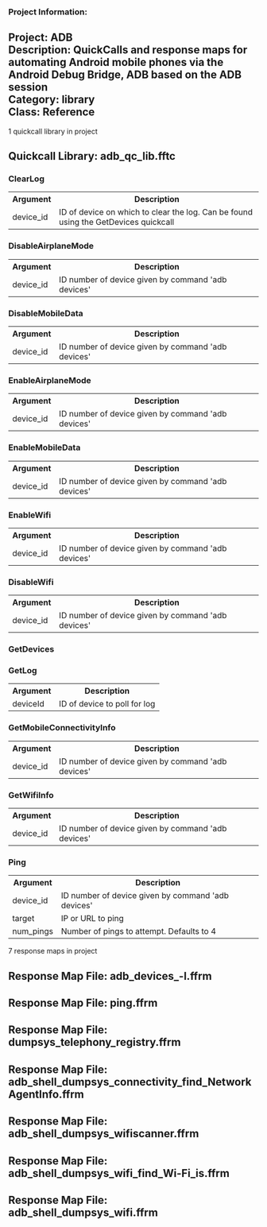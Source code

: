 ### Project Information:
Project: ADB  
Description: QuickCalls and response maps for automating Android mobile phones via the Android Debug Bridge, ADB based on the ADB session  
Category: library  
Class: Reference
 ----
1 quickcall library in project
## Quickcall Library: adb_qc_lib.fftc
### ClearLog
<table><tr><th>Argument</th><th>Description</th></tr>
<tr><td>device_id</td><td>ID of device on which to clear the log. Can be found using the GetDevices quickcall</tr></td></table>

### DisableAirplaneMode
<table><tr><th>Argument</th><th>Description</th></tr>
<tr><td>device_id</td><td>ID number of device given by command 'adb devices'
</tr></td></table>

### DisableMobileData
<table><tr><th>Argument</th><th>Description</th></tr>
<tr><td>device_id</td><td>ID number of device given by command 'adb devices'
</tr></td></table>

### EnableAirplaneMode
<table><tr><th>Argument</th><th>Description</th></tr>
<tr><td>device_id</td><td>ID number of device given by command 'adb devices'
</tr></td></table>

### EnableMobileData
<table><tr><th>Argument</th><th>Description</th></tr>
<tr><td>device_id</td><td>ID number of device given by command 'adb devices'
</tr></td></table>

### EnableWifi
<table><tr><th>Argument</th><th>Description</th></tr>
<tr><td>device_id</td><td>ID number of device given by command 'adb devices'
</tr></td></table>

### DisableWifi
<table><tr><th>Argument</th><th>Description</th></tr>
<tr><td>device_id</td><td>ID number of device given by command 'adb devices'
</tr></td></table>

### GetDevices
### GetLog
<table><tr><th>Argument</th><th>Description</th></tr>
<tr><td>deviceId</td><td>ID of device to poll for log</tr></td></table>

### GetMobileConnectivityInfo
<table><tr><th>Argument</th><th>Description</th></tr>
<tr><td>device_id</td><td>ID number of device given by command 'adb devices'
</tr></td></table>

### GetWifiInfo
<table><tr><th>Argument</th><th>Description</th></tr>
<tr><td>device_id</td><td>ID number of device given by command 'adb devices'
</tr></td></table>

### Ping
<table><tr><th>Argument</th><th>Description</th></tr>
<tr><td>device_id</td><td>ID number of device given by command 'adb devices'
</tr></td>
<tr><td>target</td><td>IP or URL to ping</tr></td>
<tr><td>num_pings</td><td>Number of pings to attempt. Defaults to 4</tr></td></table>

7 response maps in project
## Response Map File: adb_devices_-l.ffrm
## Response Map File: ping.ffrm
## Response Map File: dumpsys_telephony_registry.ffrm
## Response Map File: adb_shell_dumpsys_connectivity_find_NetworkAgentInfo.ffrm
## Response Map File: adb_shell_dumpsys_wifiscanner.ffrm
## Response Map File: adb_shell_dumpsys_wifi_find_Wi-Fi_is.ffrm
## Response Map File: adb_shell_dumpsys_wifi.ffrm